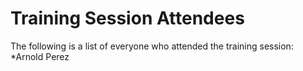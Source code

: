 # Training Session Attendees
The following is a list of everyone who attended the training session:
*Arnold Perez

